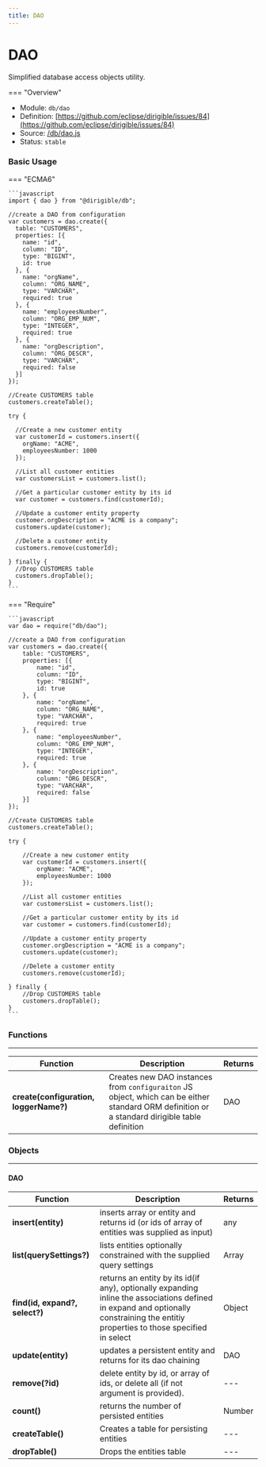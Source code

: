 ```yaml
---
title: DAO
---
```


DAO
===

Simplified database access objects utility.

=== "Overview"
- Module: `db/dao`
- Definition: [https://github.com/eclipse/dirigible/issues/84](https://github.com/eclipse/dirigible/issues/84)
- Source: [/db/dao.js](https://github.com/eclipse/dirigible/blob/master/components/api-database/src/main/resources/META-INF/dirigible/db/dao.js)
- Status: `stable`


### Basic Usage

=== "ECMA6"

    ```javascript
    import { dao } from "@dirigible/db";

    //create a DAO from configuration
    var customers = dao.create({
      table: "CUSTOMERS",
      properties: [{
        name: "id",
        column: "ID",
        type: "BIGINT",
        id: true
      }, {
        name: "orgName",
        column: "ORG_NAME",
        type: "VARCHAR",
        required: true
      }, {
        name: "employeesNumber",
        column: "ORG_EMP_NUM",
        type: "INTEGER",
        required: true
      }, {
        name: "orgDescription",
        column: "ORG_DESCR",
        type: "VARCHAR",
        required: false
      }]
    });

    //Create CUSTOMERS table
    customers.createTable();

    try {

      //Create a new customer entity
      var customerId = customers.insert({
        orgName: "ACME",
        employeesNumber: 1000
      });

      //List all customer entities
      var customersList = customers.list();

      //Get a particular customer entity by its id
      var customer = customers.find(customerId);

      //Update a customer entity property
      customer.orgDescription = "ACME is a company";
      customers.update(customer);

      //Delete a customer entity
      customers.remove(customerId);

    } finally {
      //Drop CUSTOMERS table
      customers.dropTable();
    }
    ```

=== "Require"

    ```javascript
    var dao = require("db/dao");

    //create a DAO from configuration
    var customers = dao.create({
        table: "CUSTOMERS",
        properties: [{
            name: "id",
            column: "ID",
            type: "BIGINT",
            id: true
        }, {
            name: "orgName",
            column: "ORG_NAME",
            type: "VARCHAR",
            required: true
        }, {
            name: "employeesNumber",
            column: "ORG_EMP_NUM",
            type: "INTEGER",
            required: true
        }, {
            name: "orgDescription",
            column: "ORG_DESCR",
            type: "VARCHAR",
            required: false
        }]
    });

    //Create CUSTOMERS table
    customers.createTable();

    try {
      
        //Create a new customer entity
        var customerId = customers.insert({
            orgName: "ACME",
            employeesNumber: 1000
        });
        
        //List all customer entities
        var customersList = customers.list(); 
      
        //Get a particular customer entity by its id
        var customer = customers.find(customerId); 
      
        //Update a customer entity property
        customer.orgDescription = "ACME is a company";
        customers.update(customer);
      
        //Delete a customer entity
        customers.remove(customerId);
      
    } finally {  
        //Drop CUSTOMERS table
        customers.dropTable();
    }
    ```

### Functions

---

Function     | Description | Returns
------------ | ----------- | --------
**create(configuration, loggerName?)** | Creates new DAO instances from `configuraiton` JS object, which can be either standard ORM definition or a standard dirigible table definition |  DAO 


### Objects

---

#### DAO

Function     | Description | Returns
------------ | ----------- | --------
**insert(entity)** | inserts array or entity and returns id (or ids of array of entities was supplied as input)  |  any 
**list(querySettings?)** | lists entities optionally constrained with the supplied query settings |  Array 
**find(id, expand?, select?)** | returns an entity by its id(if any), optionally expanding inline the associations defined in expand and optionally constraining the entitiy properties to those specified in select |  Object
**update(entity)** | updates a persistent entity and returns for its dao chaining  |  DAO
**remove(?id)** | delete entity by id, or array of ids, or delete all (if not argument is provided). |  ---
**count()** | returns the number of persisted entities |  Number
**createTable()** | Creates a table for persisting entities  |  ---
**dropTable()** | Drops the entities table  |  ---
